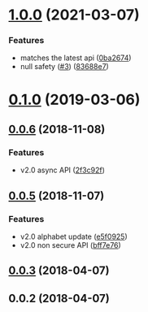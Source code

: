 # [1.0.0](https://github.com/pd4d10/nanoid-dart/compare/v0.1.0...v1.0.0) (2021-03-07)

### Features

- matches the latest api ([0ba2674](https://github.com/pd4d10/nanoid-dart/commit/0ba267407babd2af47c3da46772a2e7db7b3d8e8))
- null safety ([#3](https://github.com/pd4d10/nanoid-dart/issues/3)) ([83688e7](https://github.com/pd4d10/nanoid-dart/commit/83688e764bca0defc3512726e982c3e4de45bf27))

# [0.1.0](https://github.com/pd4d10/nanoid-dart/compare/v0.0.6...v0.1.0) (2019-03-06)

## [0.0.6](https://github.com/pd4d10/nanoid-dart/compare/v0.0.5...v0.0.6) (2018-11-08)

### Features

- v2.0 async API ([2f3c92f](https://github.com/pd4d10/nanoid-dart/commit/2f3c92fd36161b0d382f97817b41113d6b590142))

## [0.0.5](https://github.com/pd4d10/nanoid-dart/compare/v0.0.3...v0.0.5) (2018-11-07)

### Features

- v2.0 alphabet update ([e5f0925](https://github.com/pd4d10/nanoid-dart/commit/e5f0925a8219bef792cc5de38cd8755c473b5fbf))
- v2.0 non secure API ([bff7e76](https://github.com/pd4d10/nanoid-dart/commit/bff7e76d0e8f4aa72005ef8729158d580526297f))

## [0.0.3](https://github.com/pd4d10/nanoid-dart/compare/v0.0.2...v0.0.3) (2018-04-07)

## 0.0.2 (2018-04-07)
